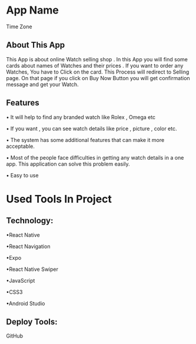 # App Name
Time Zone

## About This App
This App is about online Watch selling shop . In this App
you will find some cards about names of Watches and their
prices . If you want to order any Watches, You have to Click
on the card. This Process will redirect to Selling page. On
that page if you click on Buy Now Button you will get
confirmation message and get your Watch.

## Features
• It will help to find any branded watch like Rolex , Omega etc

• If you want , you can see watch details like price , picture , color etc.

• The system has some additional features that can make it more acceptable.

• Most of the people face difficulties in getting any watch details in a one app. This application can solve this problem easily.

• Easy to use

# Used Tools In Project
## Technology:

•React Native

•React Navigation

•Expo

•React Native Swiper

•JavaScript

•CSS3

•Android Studio

## Deploy Tools:
GitHub
